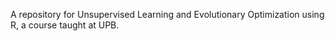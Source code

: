 A repository for Unsupervised Learning and Evolutionary Optimization using R, a course taught at UPB.
